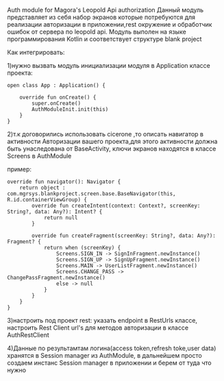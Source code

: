 Auth module for Magora's Leopold Api authorization Данный модуль представляет из себя набор экранов которые потребуются для реализации авторизации в приложении,rest окружение и обработчик ошибок от сервера по leopold api. Модуль выполен на языке программирования Kotlin и соответствует структуре blank project

Как интегрировать: 

1)нужно вызвать модуль инициализации модуля в Application классе проекта:
```
open class App : Application() {

    override fun onCreate() {
        super.onCreate()
        AuthModuleInit.init(this)
    }
}
```
2)т.к договорились использовать cicerone ,то описать навигатор в активности Авторизации вашего проекта,для этого активности должна быть унаследована от BaseActivity, ключи экранов находятся в классе Screens в AuthModule

пример:
```
override fun navigator(): Navigator {
    return object : com.mgrsys.blankproject.screen.base.BaseNavigator(this, R.id.containerViewGroup) {
        override fun createIntent(context: Context?, screenKey: String?, data: Any?): Intent? {
            return null
        }

        override fun createFragment(screenKey: String?, data: Any?): Fragment? {
            return when (screenKey) {
                Screens.SIGN_IN -> SignInFragment.newInstance()
                Screens.SIGN_UP -> SignUpFragment.newInstance()
                Screens.MAIN -> UserListFragment.newInstance()
                Screens.CHANGE_PASS -> ChangePassFragment.newInstance()
                else -> null
            }
        }
    }
}
```
3)настроить под проект rest: указать endpoint в RestUrls классе, настроить Rest Client url's для методов авторизации в классе AuthRestClient

4)Данные по результамтам логина(access token,refresh toke,user data) хранятся в Session manager из AuthModule, в дальнейшем просто создаем инстанс Session manager в приложении и берем от туда что нужно
